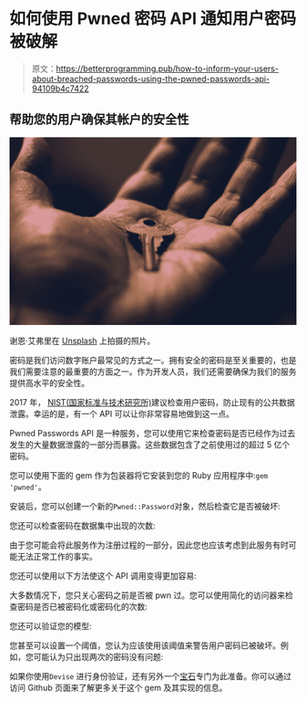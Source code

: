 # 如何使用 Pwned 密码 API 通知用户密码被破解

> 原文：<https://betterprogramming.pub/how-to-inform-your-users-about-breached-passwords-using-the-pwned-passwords-api-94109b4c7422>

## 帮助您的用户确保其帐户的安全性

![](img/7043cbdd0897b6095a6439ae8e7609bf.png)

谢恩·艾弗里在 [Unsplash](https://unsplash.com?utm_source=medium&utm_medium=referral) 上拍摄的照片。

密码是我们访问数字账户最常见的方式之一。拥有安全的密码是至关重要的，也是我们需要注意的最重要的方面之一。作为开发人员，我们还需要确保为我们的服务提供高水平的安全性。

2017 年， [NIST(国家标准与技术研究所)](https://en.wikipedia.org/wiki/National_Institute_of_Standards_and_Technology)建议检查用户密码，防止现有的公共数据泄露。幸运的是，有一个 API 可以让你非常容易地做到这一点。

Pwned Passwords API 是一种服务，您可以使用它来检查密码是否已经作为过去发生的大量数据泄露的一部分而暴露。这些数据包含了之前使用过的超过 5 亿个密码。

您可以使用下面的 gem 作为包装器将它安装到您的 Ruby 应用程序中:`gem 'pwned'`。

安装后，您可以创建一个新的`Pwned::Password`对象，然后检查它是否被破坏:

您还可以检查密码在数据集中出现的次数:

由于您可能会将此服务作为注册过程的一部分，因此您也应该考虑到此服务有时可能无法正常工作的事实。

您还可以使用以下方法使这个 API 调用变得更加容易:

大多数情况下，您只关心密码之前是否被 pwn 过。您可以使用简化的访问器来检查密码是否已被密码化或密码化的次数:

您还可以验证您的模型:

您甚至可以设置一个阈值，您认为应该使用该阈值来警告用户密码已被破坏。例如，您可能认为只出现两次的密码没有问题:

如果你使用`Devise` 进行身份验证，还有另外一个[宝石](https://github.com/michaelbanfield/devise-pwned_password)专门为此准备。你可以通过访问 Github 页面来了解更多关于这个 gem 及其实现的信息。